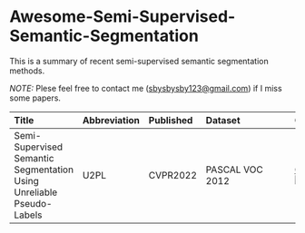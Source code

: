 # Awesome-Semi-Supervised-Semantic-Segmentation 
This is a summary of recent semi-supervised semantic segmentation methods. 

*NOTE:*  Plese feel free to contact me (sbysbysby123@gmail.com) if I miss some papers.


| Title| Abbreviation| Published | Dataset&emsp;&emsp;&emsp;&emsp;&emsp;| CODE&emsp;&emsp;&emsp;&emsp; | PDF             |
| :---------| :------------------------------| :---------------------- | :-------------------------------------------------------------------------| :-------------------- |  :--------------- |  
|Semi-Supervised Semantic Segmentation Using Unreliable Pseudo-Labels |U2PL  |CVPR2022 |PASCAL VOC 2012  | [Code](https://github.com/Haochen-Wang409/U2PL)![Github stars](https://img.shields.io/github/stars/sniklaus/sepconv-slomo)| [Paper](https://arxiv.org/pdf/2203.03884.pdf)|

